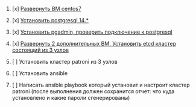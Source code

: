 1) [x] [Развернуть ВМ centos7](https://github.com/vloldik/devopspractice/blob/main/task1/centos%20configuration.md)

2) [x] [Установить postgresql 14.*](https://github.com/vloldik/devopspractice/blob/main/task1/installing%20PG.md)

3) [x] [Установить pgadmin, проверить подключение к postgresql](https://github.com/vloldik/devopspractice/blob/main/task1/installing%20pgadmin.md)

4) [x] [Развернуть 2 дополнительных ВМ. Установить etcd кластер состоящий из 3 узлов](https://github.com/vloldik/devopspractice/blob/main/task1/install%20etcd.md)

5) [ ] Установить кластер patroni из 3 узлов

6) [ ] Установить ansible

7) [ ] Написать ansible playbook который установит и настроит кластер patroni (после выполнения должен сохранится отчет: что куда установлено и какие пароли сгенерированы)

